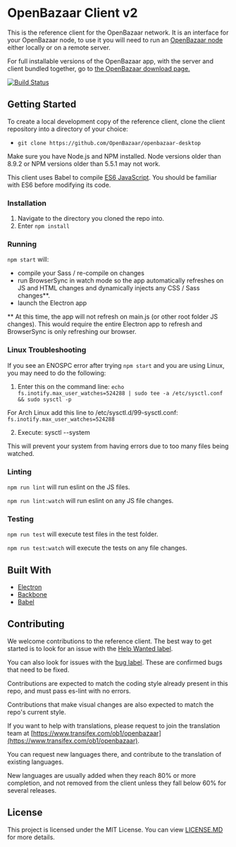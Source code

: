 # OpenBazaar Client v2

This is the reference client for the OpenBazaar network. It is an interface for your OpenBazaar node, to use it you will need to run an [OpenBazaar node](https://github.com/OpenBazaar/openbazaar-go) either locally or on a remote server.

For full installable versions of the OpenBazaar app, with the server and client bundled together, go to [the OpenBazaar download page.](https://www.openbazaar.org/download/)

[![Build Status](https://travis-ci.org/OpenBazaar/openbazaar-desktop.svg?branch=master)](https://travis-ci.org/OpenBazaar/openbazaar-desktop)

## Getting Started

To create a local development copy of the reference client, clone the client repository into a directory of your choice:
- `git clone https://github.com/OpenBazaar/openbazaar-desktop`

Make sure you have Node.js and NPM installed. Node versions older than 8.9.2 or NPM versions older than 5.5.1 may not work.

This client uses Babel to compile [ES6 JavaScript](https://github.com/lukehoban/es6features). You should be familiar with ES6 before modifying its code.

### Installation

1. Navigate to the directory you cloned the repo into.
2. Enter `npm install`

### Running

`npm start` will:
- compile your Sass / re-compile on changes
- run BrowserSync in watch mode so the app automatically refreshes on JS and HTML changes and dynamically injects any CSS / Sass changes**.
- launch the Electron app

** At this time, the app will not refresh on main.js (or other root folder JS changes). This would require the entire Electron app to refresh and BrowserSync is only refreshing our browser.

### Linux Troubleshooting

If you see an ENOSPC error after trying `npm start` and you are using Linux, you may need to do the following:

1. Enter this on the command line:
`echo fs.inotify.max_user_watches=524288 | sudo tee -a /etc/sysctl.conf && sudo sysctl -p`

For Arch Linux add this line to /etc/sysctl.d/99-sysctl.conf:
`fs.inotify.max_user_watches=524288`

2. Execute: sysctl --system

This will prevent your system from having errors due to too many files being watched.

### Linting

`npm run lint` will run eslint on the JS files.

`npm run lint:watch` will run eslint on any JS file changes.

### Testing

`npm run test` will execute test files in the test folder.

`npm run test:watch` will execute the tests on any file changes.


## Built With

* [Electron](https://electron.atom.io/)
* [Backbone](http://backbonejs.org/)
* [Babel](https://babeljs.io/)

## Contributing

We welcome contributions to the reference client. The best way to get started is to look for an issue with the [Help Wanted label](https://github.com/OpenBazaar/openbazaar-desktop/labels/help%20wanted).

You can also look for issues with the [bug label](https://github.com/OpenBazaar/openbazaar-desktop/labels/bug). These are confirmed bugs that need to be fixed.

Contributions are expected to match the coding style already present in this repo, and must pass es-lint with no errors.

Contributions that make visual changes are also expected to match the repo's current style.

If you want to help with translations, please request to join the translation team at [https://www.transifex.com/ob1/openbazaar](https://www.transifex.com/ob1/openbazaar).

You can request new languages there, and contribute to the translation of existing languages.

New languages are usually added when they reach 80% or more completion, and not removed from the client unless they fall below 60% for several releases.

## License
This project is licensed under the MIT License. You can view [LICENSE.MD](https://github.com/OpenBazaar/openbazaar-desktop/blob/master/LICENSE) for more details.

